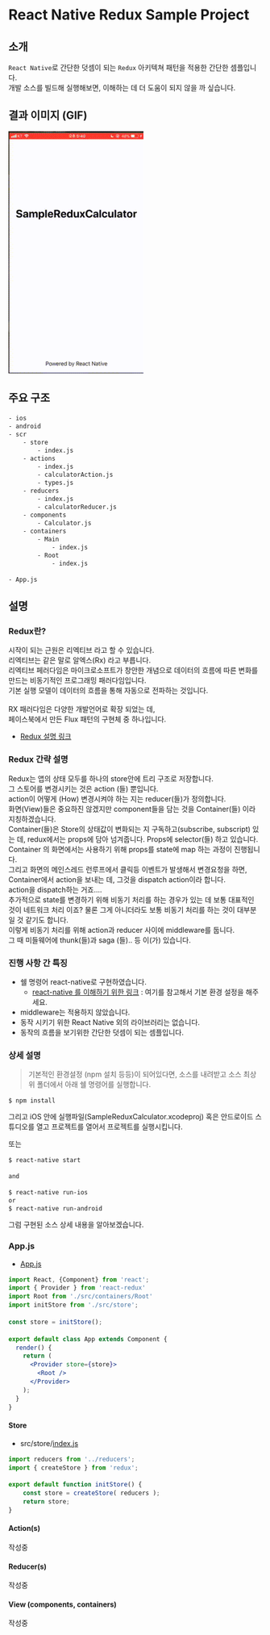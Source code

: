 # React Native Redux Sample Project

## 소개
`React Native`로 간단한 덧셈이 되는 `Redux` 아키텍쳐 패턴을 적용한 간단한 셈플입니다.<br />
개발 소스를 빌드해 실행해보면, 이해하는 데 더 도움이 되지 않을 까 싶습니다.

## 결과 이미지 (GIF)

<img width="268" height="480" src="/Image/result_image00.gif"></img>

## 주요 구조

```
- ios
- android
- scr
	- store
		- index.js
    - actions
		- index.js
		- calculatorAction.js
		- types.js
	- reducers
		- index.js
		- calculatorReducer.js
	- components
		- Calculator.js
	- containers
		- Main
		    - index.js
		- Root
		    - index.js
	
- App.js

```



## 설명
### Redux란?
시작이 되는 근원은 리엑티브 라고 할 수 있습니다.<br />
리엑티브는 같은 말로 알엑스(Rx) 라고 부릅니다.<br />
리엑티브 페러다임은 마이크로소프트가 창안한 개념으로 데이터의 흐름에 따른 변화를 만드는 비동기적인 프로그래밍 패러다임입니다.<br />
기본 실행 모델이 데이터의 흐름을 통해 자동으로 전파하는 것입니다.<br />
<br />
RX 패러다임은 다양한 개발언어로 확장 되었는 데, <br />
페이스북에서 만든 Flux 패턴의 구현체 중 하나입니다.<br />

- [Redux 설명 링크](https://medium.com/@jang.wangsu/rn-react-native-redux-%EB%9E%80-reactive-%EB%B6%80%ED%84%B0-c089d4549edb)

### Redux 간략 설명

Redux는 앱의 상태 모두를 하나의 store안에 트리 구조로 저장합니다.  <br />
그 스토어를 변경시키는 것은 action (들) 뿐입니다.<br />
action이 어떻게 (How) 변경시켜야 하는 지는 reducer(들)가 정의합니다.<br />
화면(View)들은 중요하진 않겠지만 component들을 담는 것을 Container(들) 이라 지칭하겠습니다.<br />
Container(들)은 Store의 상태값이 변화되는 지 구독하고(subscribe, subscript) 있는 데, redux에서는 props에 담아 넘겨줍니다. Props에 selector(들) 하고 있습니다.<br />
Container 의 화면에서는 사용하기 위해 props를 state에 map 하는 과정이 진행됩니다.<br />
그리고 화면의 메인스레드 런루프에서 클릭등 이벤트가 발생해서 변경요청을 하면, <br />
Container에서 action을 보내는 데, 그것을 dispatch action이라 합니다.<br />
action을 dispatch하는 거죠....<br />
추가적으로 state를 변경하기 위해 비동기 처리를 하는 경우가 있는 데 보통 대표적인 것이 네트워크 처리 이죠? 물론 그게 아니더라도 보통 비동기 처리를 하는 것이 대부분 일 것 같기도 합니다.<br /> 
이렇게 비동기 처리를 위해 action과 reducer 사이에 middleware를 둡니다.<br />
그 때 미들웨어에 thunk(들)과 saga (들).. 등 이(가) 있습니다.<br />



### 진행 사항 간 특징
- 쉘 명령어 react-native로 구현하였습니다.
	- [react-native 를 이해하기 위한 링크](https://medium.com/@jang.wangsu/rn-react-native-%EC%8B%9C%EC%9E%91-3aab881f574f) : 여기를 참고해서 기본 환경 설정을 해주세요. 
- middleware는 적용하지 않았습니다.
- 동작 시키기 위한 React Native 외의 라이브러리는 없습니다.
- 동작의 흐름을 보기위한 간단한 덧셈이 되는 셈플입니다.

### 상세 설명
> 기본적인 환경설정 (npm 설치 등등)이 되어있다면, 소스를 내려받고 소스 최상위 폴더에서 아래 쉘 명령어를 실행합니다.

```
$ npm install 
```

그리고 iOS 안에 실행파일(SampleReduxCalculator.xcodeproj) 혹은 안드로이드 스튜디오를 열고 프로젝트를 열어서 프로젝트를 실행시킵니다.

또는 

```
$ react-native start

and 

$ react-native run-ios
or
$ react-native run-android
```

그럼 구현된 소스 상세 내용을 알아보겠습니다.

### App.js

- [App.js](https://github.com/ClintJang/sample-react-native-redux-architecture-patterns/blob/master/App.js)

```jsx
import React, {Component} from 'react';
import { Provider } from 'react-redux'
import Root from './src/containers/Root'
import initStore from './src/store';

const store = initStore();

export default class App extends Component {
  render() {
    return (
      <Provider store={store}>
        <Root />
      </Provider>
    );
  }
}
```

#### Store
- src/store/[index.js](https://github.com/ClintJang/sample-react-native-redux-architecture-patterns/blob/master/src/store/index.js)

```jsx
import reducers from '../reducers';
import { createStore } from 'redux';

export default function initStore() {
    const store = createStore( reducers );
    return store;
}
```

#### Action(s)
작성중

#### Reducer(s)
작성중

#### View (components, containers)
작성중
